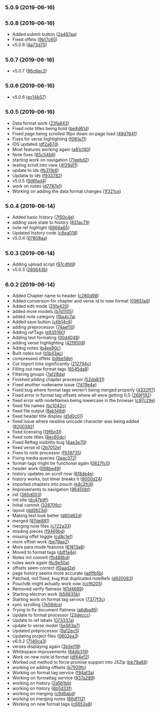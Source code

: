 ## <small>5.0.9 (2019-06-16)</small>




## <small>5.0.8 (2019-06-16)</small>

* Added submit button ([2a487aa](https://github.com/one-in-thine-hand/OneInThineHand.org/commit/2a487aa))
* Fixed offets ([9b17c60](https://github.com/one-in-thine-hand/OneInThineHand.org/commit/9b17c60))
* v5.0.8 ([4a73d75](https://github.com/one-in-thine-hand/OneInThineHand.org/commit/4a73d75))



## <small>5.0.7 (2019-06-16)</small>

* v5.0.7 ([96c6ec2](https://github.com/one-in-thine-hand/OneInThineHand.org/commit/96c6ec2))



## <small>5.0.6 (2019-06-16)</small>

* v5.0.6 ([ec14b57](https://github.com/one-in-thine-hand/OneInThineHand.org/commit/ec14b57))



## <small>5.0.5 (2019-06-16)</small>

* Data format work ([23fa843](https://github.com/one-in-thine-hand/OneInThineHand.org/commit/23fa843))
* Fixed note titles being bold ([be8d61d](https://github.com/one-in-thine-hand/OneInThineHand.org/commit/be8d61d))
* Fixed page being scrolled 16px down on page load ([49d7641](https://github.com/one-in-thine-hand/OneInThineHand.org/commit/49d7641))
* Fixes for verse highlighting ([f081a7f](https://github.com/one-in-thine-hand/OneInThineHand.org/commit/f081a7f))
* IDS updated ([df2a67d](https://github.com/one-in-thine-hand/OneInThineHand.org/commit/df2a67d))
* Most features working again ([a81cf40](https://github.com/one-in-thine-hand/OneInThineHand.org/commit/a81cf40))
* Note fixes ([65c54b6](https://github.com/one-in-thine-hand/OneInThineHand.org/commit/65c54b6))
* starting work on navigation ([71eebd2](https://github.com/one-in-thine-hand/OneInThineHand.org/commit/71eebd2))
* testing scroll into view ([4f29d11](https://github.com/one-in-thine-hand/OneInThineHand.org/commit/4f29d11))
* update to ids ([fb311b6](https://github.com/one-in-thine-hand/OneInThineHand.org/commit/fb311b6))
* Updatw to ids ([f933782](https://github.com/one-in-thine-hand/OneInThineHand.org/commit/f933782))
* v5.0.5 ([9d6fad4](https://github.com/one-in-thine-hand/OneInThineHand.org/commit/9d6fad4))
* work on notes ([d7787e1](https://github.com/one-in-thine-hand/OneInThineHand.org/commit/d7787e1))
* Working on adding the data format changes ([1f321ce](https://github.com/one-in-thine-hand/OneInThineHand.org/commit/1f321ce))



## <small>5.0.4 (2019-06-14)</small>

* Added basic history ([7f50c4e](https://github.com/one-in-thine-hand/OneInThineHand.org/commit/7f50c4e))
* adding save state to history ([831ac79](https://github.com/one-in-thine-hand/OneInThineHand.org/commit/831ac79))
* note ref highlight ([6866a65](https://github.com/one-in-thine-hand/OneInThineHand.org/commit/6866a65))
* Updated history code ([c8ea018](https://github.com/one-in-thine-hand/OneInThineHand.org/commit/c8ea018))
* v5.0.4 ([07808aa](https://github.com/one-in-thine-hand/OneInThineHand.org/commit/07808aa))



## <small>5.0.3 (2019-06-14)</small>

* Adding upload script ([97cdfd9](https://github.com/one-in-thine-hand/OneInThineHand.org/commit/97cdfd9))
* v5.0.3 ([285643b](https://github.com/one-in-thine-hand/OneInThineHand.org/commit/285643b))



## <small>6.0.2 (2019-06-14)</small>

* Added Chapter name to header ([c280d98](https://github.com/one-in-thine-hand/OneInThineHand.org/commit/c280d98))
* Added conversion for chapter and verse id to new format ([09651a6](https://github.com/one-in-thine-hand/OneInThineHand.org/commit/09651a6))
* Added edit mode ([25fe420](https://github.com/one-in-thine-hand/OneInThineHand.org/commit/25fe420))
* added more models ([b7d1105](https://github.com/one-in-thine-hand/OneInThineHand.org/commit/b7d1105))
* added note category ([f8a4c7a](https://github.com/one-in-thine-hand/OneInThineHand.org/commit/f8a4c7a))
* Added save button ([c6b14c6](https://github.com/one-in-thine-hand/OneInThineHand.org/commit/c6b14c6))
* adding preprocessor ([74aef10](https://github.com/one-in-thine-hand/OneInThineHand.org/commit/74aef10))
* Adding refTags ([e935160](https://github.com/one-in-thine-hand/OneInThineHand.org/commit/e935160))
* Adding text formating ([00d4048](https://github.com/one-in-thine-hand/OneInThineHand.org/commit/00d4048))
* adding verse highlighting ([42f9508](https://github.com/one-in-thine-hand/OneInThineHand.org/commit/42f9508))
* Addng notes ([b4ee90c](https://github.com/one-in-thine-hand/OneInThineHand.org/commit/b4ee90c))
* Built notes out ([b1b43ac](https://github.com/one-in-thine-hand/OneInThineHand.org/commit/b1b43ac))
* compressed offets ([b9be58e](https://github.com/one-in-thine-hand/OneInThineHand.org/commit/b9be58e))
* Cut import time significantly ([212794c](https://github.com/one-in-thine-hand/OneInThineHand.org/commit/212794c))
* Filling out new format tags ([8545da8](https://github.com/one-in-thine-hand/OneInThineHand.org/commit/8545da8))
* Filtering  groups ([7af28da](https://github.com/one-in-thine-hand/OneInThineHand.org/commit/7af28da))
* Finished adding chapter processor ([52da831](https://github.com/one-in-thine-hand/OneInThineHand.org/commit/52da831))
* Fixed another nodename issue ([7d79e4e](https://github.com/one-in-thine-hand/OneInThineHand.org/commit/7d79e4e))
* Fixed bug where format tags weren't being merged properly ([4332ff7](https://github.com/one-in-thine-hand/OneInThineHand.org/commit/4332ff7))
* Fixed error in format tag offsets where all were getting 0,0 ([269f192](https://github.com/one-in-thine-hand/OneInThineHand.org/commit/269f192))
* fixed error with nodeNames being lowercase in the browser ([c97c29e](https://github.com/one-in-thine-hand/OneInThineHand.org/commit/c97c29e))
* fixed file names ([bc1042c](https://github.com/one-in-thine-hand/OneInThineHand.org/commit/bc1042c))
* fixed file output ([8ab149d](https://github.com/one-in-thine-hand/OneInThineHand.org/commit/8ab149d))
* fixed header title display ([d1d0c01](https://github.com/one-in-thine-hand/OneInThineHand.org/commit/d1d0c01))
* fixed issue where newline unicode character was being added ([8200392](https://github.com/one-in-thine-hand/OneInThineHand.org/commit/8200392))
* fixed licensing ([19f6e31](https://github.com/one-in-thine-hand/OneInThineHand.org/commit/19f6e31))
* fixed note titles ([8ec60dc](https://github.com/one-in-thine-hand/OneInThineHand.org/commit/8ec60dc))
* Fixed Reftag visibility bug ([4ae3e70](https://github.com/one-in-thine-hand/OneInThineHand.org/commit/4ae3e70))
* fixed verse id ([2b7012e](https://github.com/one-in-thine-hand/OneInThineHand.org/commit/2b7012e))
* Fixes to note processor ([f939735](https://github.com/one-in-thine-hand/OneInThineHand.org/commit/f939735))
* Fixing media queries ([2eac372](https://github.com/one-in-thine-hand/OneInThineHand.org/commit/2eac372))
* format-tags might be functional again ([0827fc0](https://github.com/one-in-thine-hand/OneInThineHand.org/commit/0827fc0))
* header work ([098be49](https://github.com/one-in-thine-hand/OneInThineHand.org/commit/098be49))
* history updates on scroll now ([6f8de4e](https://github.com/one-in-thine-hand/OneInThineHand.org/commit/6f8de4e))
* history works, but timer breaks it ([9000d24](https://github.com/one-in-thine-hand/OneInThineHand.org/commit/9000d24))
* imported chapters into pouch ([e4c2fc8](https://github.com/one-in-thine-hand/OneInThineHand.org/commit/e4c2fc8))
* Improvements to navigation ([96450bf](https://github.com/one-in-thine-hand/OneInThineHand.org/commit/96450bf))
* init ([360d003](https://github.com/one-in-thine-hand/OneInThineHand.org/commit/360d003))
* init site ([dc47b9f](https://github.com/one-in-thine-hand/OneInThineHand.org/commit/dc47b9f))
* Initial commit ([328709c](https://github.com/one-in-thine-hand/OneInThineHand.org/commit/328709c))
* layout ([dd0823d](https://github.com/one-in-thine-hand/OneInThineHand.org/commit/dd0823d))
* Making text look better ([d80d62d](https://github.com/one-in-thine-hand/OneInThineHand.org/commit/d80d62d))
* merged ([87de881](https://github.com/one-in-thine-hand/OneInThineHand.org/commit/87de881))
* merging note files ([c722a33](https://github.com/one-in-thine-hand/OneInThineHand.org/commit/c722a33))
* misding pieces ([f9469bd](https://github.com/one-in-thine-hand/OneInThineHand.org/commit/f9469bd))
* missing offet toggle ([cd8c1ef](https://github.com/one-in-thine-hand/OneInThineHand.org/commit/cd8c1ef))
* more offset work ([be79ae2](https://github.com/one-in-thine-hand/OneInThineHand.org/commit/be79ae2))
* More para mode features ([61813a8](https://github.com/one-in-thine-hand/OneInThineHand.org/commit/61813a8))
* Moved to format tags ([ddf1a4e](https://github.com/one-in-thine-hand/OneInThineHand.org/commit/ddf1a4e))
* Notes init commit ([fb488bd](https://github.com/one-in-thine-hand/OneInThineHand.org/commit/fb488bd))
* notes work again ([6c9e50a](https://github.com/one-in-thine-hand/OneInThineHand.org/commit/6c9e50a))
* offsets seem correct ([f0aad2e](https://github.com/one-in-thine-hand/OneInThineHand.org/commit/f0aad2e))
* page history seems more accurate ([ad1fb5b](https://github.com/one-in-thine-hand/OneInThineHand.org/commit/ad1fb5b))
* Patched, not fixed, bug that duplicated noteRefs ([d920063](https://github.com/one-in-thine-hand/OneInThineHand.org/commit/d920063))
* Pouchdb might actually work now ([ccf6205](https://github.com/one-in-thine-hand/OneInThineHand.org/commit/ccf6205))
* Removed verify flatness ([61d4689](https://github.com/one-in-thine-hand/OneInThineHand.org/commit/61d4689))
* Starting electron work ([b58835b](https://github.com/one-in-thine-hand/OneInThineHand.org/commit/b58835b))
* Starting work on format tag service ([7377f3c](https://github.com/one-in-thine-hand/OneInThineHand.org/commit/7377f3c))
* sync scrolling ([7e59dce](https://github.com/one-in-thine-hand/OneInThineHand.org/commit/7e59dce))
* Trying to fix document flatness ([a6dba85](https://github.com/one-in-thine-hand/OneInThineHand.org/commit/a6dba85))
* Update to format processor ([23deccc](https://github.com/one-in-thine-hand/OneInThineHand.org/commit/23deccc))
* Update to ref labels ([073337a](https://github.com/one-in-thine-hand/OneInThineHand.org/commit/073337a))
* update to verse model ([5e563a7](https://github.com/one-in-thine-hand/OneInThineHand.org/commit/5e563a7))
* Updated preprocessor ([9a12ec5](https://github.com/one-in-thine-hand/OneInThineHand.org/commit/9a12ec5))
* Updating project files ([0602ea3](https://github.com/one-in-thine-hand/OneInThineHand.org/commit/0602ea3))
* v6.0.2 ([7140ca3](https://github.com/one-in-thine-hand/OneInThineHand.org/commit/7140ca3))
* verses displaying again ([3b5e119](https://github.com/one-in-thine-hand/OneInThineHand.org/commit/3b5e119))
* Whitespace improvements ([84db319](https://github.com/one-in-thine-hand/OneInThineHand.org/commit/84db319))
* Work on new note id format ([df64e12](https://github.com/one-in-thine-hand/OneInThineHand.org/commit/df64e12))
* Worked out method to force promise support into JSZip ([bb79a88](https://github.com/one-in-thine-hand/OneInThineHand.org/commit/bb79a88))
* working on adding offsets ([b7929fc](https://github.com/one-in-thine-hand/OneInThineHand.org/commit/b7929fc))
* Working on format tag service ([f94af3a](https://github.com/one-in-thine-hand/OneInThineHand.org/commit/f94af3a))
* Working on formattag service ([937a289](https://github.com/one-in-thine-hand/OneInThineHand.org/commit/937a289))
* working on history ([2a5b1bb](https://github.com/one-in-thine-hand/OneInThineHand.org/commit/2a5b1bb))
* working on history ([6b5d33f](https://github.com/one-in-thine-hand/OneInThineHand.org/commit/6b5d33f))
* working on merging ([c9d6abd](https://github.com/one-in-thine-hand/OneInThineHand.org/commit/c9d6abd))
* working on merging notes ([86df112](https://github.com/one-in-thine-hand/OneInThineHand.org/commit/86df112))
* Working on new format tags ([c6652e8](https://github.com/one-in-thine-hand/OneInThineHand.org/commit/c6652e8))



